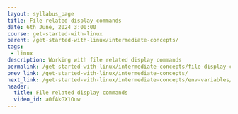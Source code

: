 ```yaml
---
layout: syllabus_page
title: File related display commands
date: 6th June, 2024 3:00:00
course: get-started-with-linux
parent: /get-started-with-linux/intermediate-concepts/
tags:
 - linux
description: Working with file related display commands
permalink: /get-started-with-linux/intermediate-concepts/file-display-commands/
prev_link: /get-started-with-linux/intermediate-concepts/
next_link: /get-started-with-linux/intermediate-concepts/env-variables/
header:
  title: File related display commands
  video_id: a0fAkGX1Ouw
---
```

